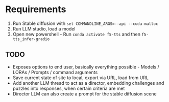 # Requirements

1. Run Stable diffusion with `set COMMANDLINE_ARGS=--api --cuda-malloc`
2. Run LLM studio, load a model
3. Open new powershell - Run `conda activate f5-tts` and then `f5-tts_infer-gradio`

## TODO

- Exposes options to end user, basically everything possible - Models / LORAs / Prompts / command arguments
- Save current state of site to local, export via URL, load from URL
- Add another LLM thread to act as a director, embedding challenges and puzzles into responses, when certain criteria are met
- Director LLM can also create a prompt for the stable diffusion scene
